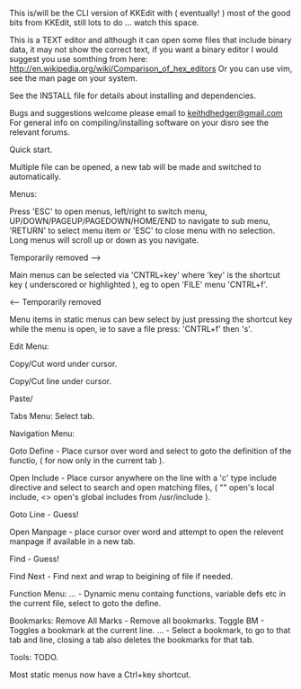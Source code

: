 This is/will be the CLI version of KKEdit with ( eventually! ) most of the good bits from KKEdit, still lots to do ... watch this space.


This is a TEXT editor and although it can open some files that include binary data, it may not show the correct text, if you want a binary editor I would suggest you use somthing from here:
http://en.wikipedia.org/wiki/Comparison_of_hex_editors
Or you can use vim, see the man page on your system.

See the INSTALL file for details about installing and dependencies.

Bugs and suggestions welcome please email to keithdhedger@gmail.com
For general info on compiling/installing software on your disro see the relevant forums.

Quick start.


Multiple file can be opened, a new tab will be made and switched to automatically.

Menus:

Press 'ESC' to open menus, left/right to switch menu, UP/DOWN/PAGEUP/PAGEDOWN/HOME/END to navigate to sub menu, 'RETURN' to select menu item or 'ESC' to close menu with no selection.
Long menus will scroll up or down as you navigate.

Temporarily removed -->

Main menus can be selected via 'CNTRL+key' where 'key' is the shortcut key ( underscored or highlighted ), eg to open 'FILE' menu 'CNTRL+f'.

<-- Temporarily removed

Menu items in static menus can bew select by just pressing the shortcut key while the menu is open, ie to save a file press: 'CNTRL+f' then 's'.


Edit Menu:

Copy/Cut word under cursor.

Copy/Cut line under cursor.

Paste/


Tabs Menu:
Select tab.

Navigation Menu:

Goto Define - Place cursor over word and select to goto the definition of the functio, ( for now only in the current tab ).

Open Include - Place cursor anywhere on the line with a 'c' type include directive and select to search and open matching files, ( "" open's local include, <> open's global includes from /usr/include ).

Goto Line - Guess!

Open Manpage - place cursor over word and attempt to open the relevent manpage if available in a new tab.

Find - Guess!

Find Next - Find next and wrap to beigining of file if needed.

Function Menu:
... - Dynamic menu containg functions, variable defs etc in the current file, select to goto the define.

Bookmarks:
Remove All Marks - Remove all bookmarks.
Toggle BM - Toggles a bookmark at the current line.
... - Select a bookmark, to go to that tab and line, closing a tab also deletes the bookmarks for that tab.

Tools:
TODO.

Most static menus now have a Ctrl+key shortcut.








